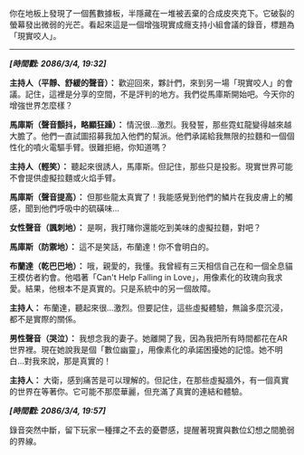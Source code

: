 你在地板上發現了一個舊數據板，半隱藏在一堆被丟棄的合成皮夾克下。它破裂的螢幕發出微弱的光芒。看起來這是一個增強現實成癮支持小組會議的錄音，標題為「現實咬人」。

---

**_[時間戳: 2086/3/4, 19:32]_**

**主持人（平靜、舒緩的聲音）：** 歡迎回來，夥計們，來到另一場「現實咬人」的會議。記住，這裡是分享的空間，不是評判的地方。我們從馬庫斯開始吧。今天你的增強世界怎麼樣？

**馬庫斯（聲音顫抖，略顯狂躁）：** 情況很…激烈。我發誓，那些霓虹龍變得越來越大膽了。他們一直試圖招募我加入他們的幫派。他們承諾給我無限的拉麵和一個個性化的噴火電驅手臂。很難拒絕，你知道嗎？

**主持人（輕笑）：** 聽起來很誘人，馬庫斯。但記住，那些只是投影。現實世界可能不會提供虛擬拉麵或火焰手臂。

**馬庫斯（聲音提高）：** 但那些龍太真實了！我能感覺到他們的鱗片在我皮膚上的觸感，聞到他們呼吸中的硫磺味…

**女性聲音（諷刺地）：** 是啊，我打賭你還能吃到美味的虛擬拉麵，對吧？

**馬庫斯（防禦地）：** 這不是笑話，布蘭達！你不會明白的。

**布蘭達（乾巴巴地）：** 哦，親愛的，我懂。我曾經有三天相信自己在和一個全息貓王模仿者約會。他唱著「Can't Help Falling in Love」，用像素化的玫瑰向我求愛。結果，他根本不是真實的。只是系統中的另一個故障。

**主持人：** 布蘭達，聽起來很…激烈。但要記住，這些虛擬體驗，無論多麼沉浸，都不是實際的關係。

**男性聲音（哭泣）：** 我想念我的妻子。她離開了我，因為我把所有時間都花在AR世界裡。現在她說我是個「數位幽靈」，用像素化的承諾困擾她的記憶。她不明白…對我來說，那是真實的！

**主持人：** 大衛，感到痛苦是可以理解的。但記住，在那些虛擬牆外，有一個真實的世界在等著你。它可能不那麼華麗，但充滿了真實的連結和體驗。

**_[時間戳: 2086/3/4, 19:57]_**

錄音突然中斷，留下玩家一種揮之不去的憂鬱感，提醒著現實與數位幻想之間脆弱的界線。
